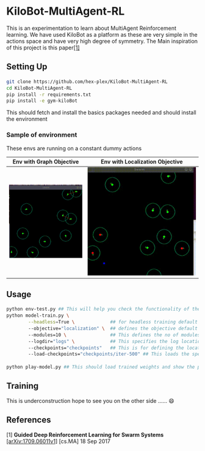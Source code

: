 # KiloBot-MultiAgent-RL
This is an experimentation to learn about MultiAgent Reinforcement learning. We have used KiloBot as a platform as these are very simple in the actions space and have very high degree of symmetry. The Main inspiration of this project is this paper[[1]](#1)

## Setting Up
``` bash
git clone https://github.com/hex-plex/KiloBot-MultiAgent-RL
cd KiloBot-MultiAgent-RL
pip install -r requirements.txt
pip install -e gym-kiloBot
```
This should fetch and install the basics packages needed and should install the environment
### Sample of environment
These envs are running on a constant dummy actions

|**Env with Graph Objective**|Env with Localization Objective|
|--|--|
|![Output-1](/env_test_graph_compress.gif?raw=true)|![Output-2](/env_test_localize_compress.gif?raw=true)|

## Usage
``` bash
python env-test.py ## This will help you check the functionality of the environement and should give the sample code to understand the apis as well.
python model-train.py \
        --headless=True \             ## for headless training default False
        --objective="localization" \  ## defines the objective default is graph
        --modules=10 \                ## This defines the no of modules to be initialized default 10
        --logdir="logs" \             ## This specifies the log location for TensorBoard
        --checkpoints="checkpoints"   ## This is for defining the location where the model is to be saved
        --load-checkpoints="checkpoints/iter-500" ## This loads the specified iteration

python play-model.py ## This should load trained weights and show the performance
```
## Training
This is underconstruction hope to see you on the other side ...... :smile:
## References
<a id="1">[1]</a>
**Guided Deep Reinforcement Learning for Swarm Systems** [[arXiv:1709.06011v1]](https://arxiv.org/abs/1709.06011) [cs.MA] 18 Sep 2017
